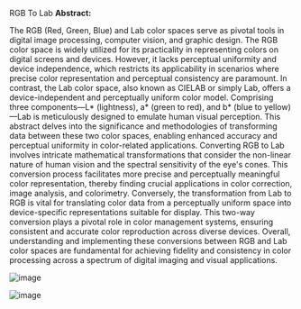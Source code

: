 RGB To Lab 
**Abstract:**

The RGB (Red, Green, Blue) and Lab color spaces serve as pivotal tools in digital image processing, computer vision, and graphic design. The RGB color space is widely utilized for its practicality in representing colors on digital screens and devices. However, it lacks perceptual uniformity and device independence, which restricts its applicability in scenarios where precise color representation and perceptual consistency are paramount. In contrast, the Lab color space, also known as CIELAB or simply Lab, offers a device-independent and perceptually uniform color model. Comprising three components—L* (lightness), a* (green to red), and b* (blue to yellow)—Lab is meticulously designed to emulate human visual perception. This abstract delves into the significance and methodologies of transforming data between these two color spaces, enabling enhanced accuracy and perceptual uniformity in color-related applications. Converting RGB to Lab involves intricate mathematical transformations that consider the non-linear nature of human vision and the spectral sensitivity of the eye's cones. This conversion process facilitates more precise and perceptually meaningful color representation, thereby finding crucial applications in color correction, image analysis, and colorimetry. Conversely, the transformation from Lab to RGB is vital for translating color data from a perceptually uniform space into device-specific representations suitable for display. This two-way conversion plays a pivotal role in color management systems, ensuring consistent and accurate color reproduction across diverse devices. Overall, understanding and implementing these conversions between RGB and Lab color spaces are fundamental for achieving fidelity and consistency in color processing across a spectrum of digital imaging and visual applications.

![image](https://github.com/cxx5208/Rgb-to-LAB/assets/76988460/82c79497-29fd-4979-b548-b7177139cefb)

![image](https://github.com/cxx5208/Rgb-to-LAB/assets/76988460/bb7025ad-ade9-4268-9a52-615562f20c1e)

